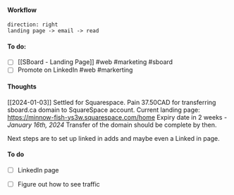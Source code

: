 
#### Workflow

```d2
direction: right
landing page -> email -> read
```
#### To do:
- [ ] [[SBoard - Landing Page]] #web #marketing #sboard 
- [ ] Promote on LinkedIn #web #markerting

#### Thoughts

[[2024-01-03]]
Settled for Squarespace.
Pain 37.50CAD for transferring sboard.ca domain to SquareSpace account. 
Current landing page: https://minnow-fish-ys3w.squarespace.com/home
Expiry date in 2 weeks - *January 16th, 2024*
Transfer of the domain should be complete by then. 

Next steps are to set up linked in adds and maybe even a Linked in page.

#### To do
- [ ] LinkedIn page
- [ ] Figure out how to see traffic

